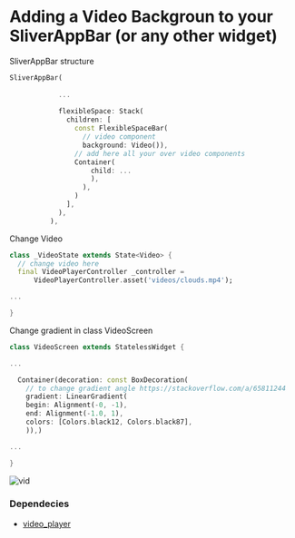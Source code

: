 # Adding a Video Backgroun to your SliverAppBar (or any other widget)

SliverAppBar structure
```dart
SliverAppBar(
            
            ...
            
            flexibleSpace: Stack(
              children: [
                const FlexibleSpaceBar(
                  // video component
                  background: Video()),
                // add here all your over video components 
                Container(
                    child: ...
                    ),
                  ),
                )
              ],
            ),
          ),
```


Change Video 
```dart
class _VideoState extends State<Video> {
  // change video here
  final VideoPlayerController _controller =
      VideoPlayerController.asset('videos/clouds.mp4');

...

}
```

Change gradient in class VideoScreen
```dart
class VideoScreen extends StatelessWidget {

...

  Container(decoration: const BoxDecoration(
    // to change gradient angle https://stackoverflow.com/a/65811244
    gradient: LinearGradient(
    begin: Alignment(-0, -1),
    end: Alignment(-1.0, 1),
    colors: [Colors.black12, Colors.black87],
    )),)

...

}
```


![vid](https://user-images.githubusercontent.com/21292472/196631557-0799d298-b396-489f-89b3-382c281b448f.gif)


### Dependecies
* [video_player](https://pub.dev/packages/video_player)

